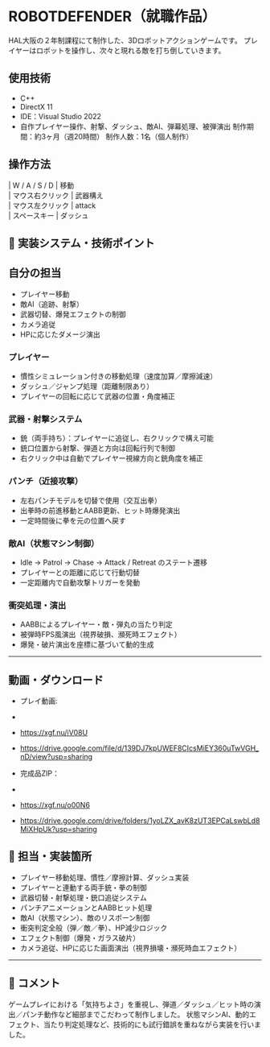 # ROBOTDEFENDER（就職作品）

HAL大阪の２年制課程にて制作した、3Dロボットアクションゲームです。
プレイヤーはロボットを操作し、次々と現れる敵を打ち倒していきます。
## 使用技術
- C++
- DirectX 11
- IDE：Visual Studio 2022
-  自作プレイヤー操作、射撃、ダッシュ、敵AI、弾幕処理、被弾演出
制作期間：約3ヶ月（週20時間）
制作人数：1名（個人制作）

## 操作方法
| W / A / S / D   | 移動                   
| マウス右クリック | 武器構え    
| マウス左クリック | attack                 
| スペースキー     | ダッシュ               
## 🔧 実装システム・技術ポイント

## 自分の担当
- プレイヤー移動
- 敵AI（追跡、射撃）
- 武器切替、爆発エフェクトの制御
- カメラ追従
- HPに応じたダメージ演出

### プレイヤー
- 慣性シミュレーション付きの移動処理（速度加算／摩擦減速）
- ダッシュ／ジャンプ処理（距離制限あり）
- プレイヤーの回転に応じて武器の位置・角度補正

### 武器・射撃システム
- 銃（両手持ち）：プレイヤーに追従し、右クリックで構え可能
- 銃口位置から射撃、弾道と方向は回転行列で制御
- 右クリック中は自動でプレイヤー視線方向と銃角度を補正

### パンチ（近接攻撃）
- 左右パンチモデルを切替で使用（交互出拳）
- 出拳時の前進移動とAABB更新、ヒット時爆発演出
- 一定時間後に拳を元の位置へ戻す

### 敵AI（状態マシン制御）
- Idle → Patrol → Chase → Attack / Retreat のステート遷移
- プレイヤーとの距離に応じて行動切替
- 一定距離内で自動攻撃トリガーを発動

### 衝突処理・演出
- AABBによるプレイヤー・敵・弾丸の当たり判定
- 被弾時FPS風演出（視界破損、瀕死時エフェクト）
- 爆発・破片演出を座標に基づいて動的生成

---
## 動画・ダウンロード
- プレイ動画:
- 
- https://xgf.nu/iV08U
- https://drive.google.com/file/d/139DJ7kpUWEF8CIcsMiEY360uTwVGH_nD/view?usp=sharing


- 完成品ZIP：
- 
- https://xgf.nu/o00N6
- https://drive.google.com/drive/folders/1yoLZX_avK8zUT3EPCaLswbLd8MiXHpUk?usp=sharing

## 👤 担当・実装箇所

- プレイヤー移動処理、慣性／摩擦計算、ダッシュ実装
- プレイヤーと連動する両手銃・拳の制御
- 武器切替・射撃処理・銃口追従システム
- パンチアニメーションとAABBヒット処理
- 敵AI（状態マシン）、敵のリスポーン制御
- 衝突判定全般（弾／敵／拳）、HP減少ロジック
- エフェクト制御（爆発・ガラス破片）
- カメラ追従、HPに応じた画面演出（視界損壊・瀕死時血エフェクト）

---

## 📝 コメント

ゲームプレイにおける「気持ちよさ」を重視し、弾道／ダッシュ／ヒット時の演出／パンチ動作など細部までこだわって制作しました。
状態マシンAI、動的エフェクト、当たり判定処理など、技術的にも試行錯誤を重ねながら実装を行いました。

